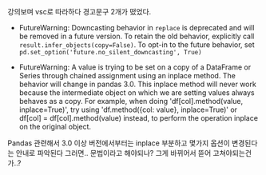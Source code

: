 강의보며 vsc로 따라하다 경고문구 2개가 떴었다.
  - FutureWarning: Downcasting behavior in `replace` is deprecated and will be removed in a future version.
    To retain the old behavior, explicitly call `result.infer_objects(copy=False)`.
    To opt-in to the future behavior, set `pd.set_option('future.no_silent_downcasting', True)`

  - FutureWarning: A value is trying to be set on a copy of a DataFrame or Series through chained assignment using an inplace method.
    The behavior will change in pandas 3.0. This inplace method will never work because the intermediate object on which we are setting values always behaves as a copy.
    For example, when doing 'df[col].method(value, inplace=True)', try using 'df.method({col: value}, inplace=True)' or df[col] = df[col].method(value) instead,
    to perform the operation inplace on the original object.

Pandas 관련해서 3.0 이상 버전에서부터는 inplace 부분하고 몇가지 옵션이 변경된다는 안내로 파악된다
그러면.. 문법이라고 해야되나? 그게 바뀌어서 뜯어 고쳐야되는건가..?
